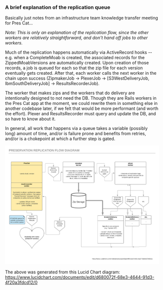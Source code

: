 ### A brief explanation of the replication queue

Basically just notes from an infrastructure team knowledge transfer meeting for Pres Cat...

_Note: This is only an explanation of the replication flow, since the other workers are relatively straightforward, and don't hand off jobs to other workers._

Much of the replication happens automatically via ActiveRecord hooks -- e.g. when a CompleteMoab is created, the associated records for the ZippedMoabVersions are automatically created.  Upon creation of those records, a job is queued for each so that the zip file for each version eventually gets created.  After that, each worker calls the next worker in the chain upon success (ZipmakerJob -> PlexerJob -> [S3WestDeliveryJob, IbmSouthDeliveryJob] -> ResultsRecorderJob).

The worker that makes zips and the workers that do delivery are intentionally designed to not need the DB.  Though they are Rails workers in the Pres Cat app at the moment, we could rewrite them in something else in another codebase later, if we felt that would be more performant (and worth the effort).  Plexer and ResultsRecorder must query and update the DB, and so have to know about it.

In general, all work that happens via a queue takes a variable (possibly long) amount of time, and/or is failure prone and benefits from retries, and/or is a chokepoint at which a further step is gated.

![Replication Flow Diagram](replication_flow_diagram_2019-04-24.png)

The above was generated from this Lucid Chart diagram:  https://www.lucidchart.com/documents/edit/d680072f-68e3-4644-91d3-4f20a3fdcd12/0

